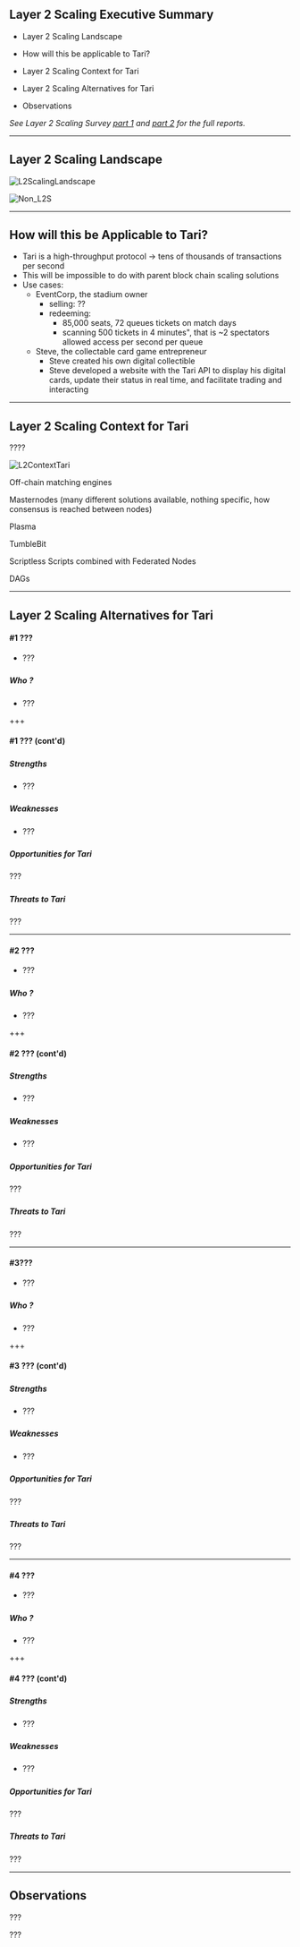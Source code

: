 ## Layer 2 Scaling Executive Summary

- Layer 2 Scaling Landscape

- How will this be applicable to Tari?

- Layer 2 Scaling Context for Tari

- Layer 2 Scaling Alternatives for Tari

- Observations



*See Layer 2 Scaling Survey [part 1](https://github.com/tari-labs/tari-university/blob/master/layer2scaling/layer2scaling-landscape/layer2scaling-survey.md) and [part 2](https://github.com/tari-labs/tari-university/blob/master/layer2scaling/more-landscape/landscape-update.md) for the full reports.*

---

## Layer 2 Scaling Landscape



![L2ScalingLandscape](https://raw.githubusercontent.com/tari-labs/tari-university/L2ScalingUpdate/layer2scaling/executive-summary/sources/L2ScalingLandscape.png)



![Non_L2S](https://raw.githubusercontent.com/tari-labs/tari-university/L2ScalingUpdate/layer2scaling/executive-summary/sources/Non_L2S.png)

---

## How will this be Applicable to Tari?

- Tari is a high-throughput protocol -> tens of thousands of transactions per second
- This will be impossible to do with parent block chain scaling solutions
- Use cases:
  - EventCorp, the stadium owner
    - selling: ??
    - redeeming: 
      - 85,000 seats, 72 queues tickets on match days
      - scanning 500 tickets in 4 minutes", that is ~2 spectators allowed access per second per queue
  - Steve, the collectable card game entrepreneur
    - Steve created his own digital collectible
    - Steve developed a website with the Tari API to display his digital cards, update their status in real time, and facilitate trading and interacting

---

## Layer 2 Scaling Context for Tari

????

![L2ContextTari](https://raw.githubusercontent.com/tari-labs/tari-university/L2ScalingUpdate/layer2scaling/executive-summary/sources/L2ContextTari.png)

Off-chain matching engines

Masternodes (many different solutions available, nothing specific, how consensus is reached between nodes)

Plasma

TumbleBit

Scriptless Scripts combined with Federated Nodes

DAGs

---

## Layer 2 Scaling Alternatives for Tari

#### #1 ???

- ???

#####  
#####  
##### Who ?

- ???

+++

#### #1 ??? (cont'd)

#####  
#####  
##### Strengths

- ???

#####  
#####  
##### Weaknesses

- ???

#####  
#####  
##### Opportunities for Tari

???

#####  
#####  
##### Threats to Tari

???

---

#### #2 ???

- ???

#####  
#####  
##### Who ?

- ???

+++

#### #2 ??? (cont'd)

#####  
#####  
##### Strengths

- ???

#####  
#####  
##### Weaknesses

- ???

#####  
#####  
##### Opportunities for Tari

???

#####  
#####  
##### Threats to Tari

???

---

#### #3???

- ???

#####  
#####  
##### Who ?

- ???

+++

#### #3 ??? (cont'd)

#####  
#####  
##### Strengths

- ???

#####  
#####  
##### Weaknesses

- ???

#####  
#####  
##### Opportunities for Tari

???

#####  
#####  
##### Threats to Tari

???

---

#### #4 ???

- ???

#####  
#####  
##### Who ?

- ???

+++

#### #4 ??? (cont'd)

#####  
#####  
##### Strengths

- ???

#####  
#####  
##### Weaknesses

- ???

#####  
#####  
##### Opportunities for Tari

???

#####  
#####  
##### Threats to Tari

???

---

## Observations

???

???